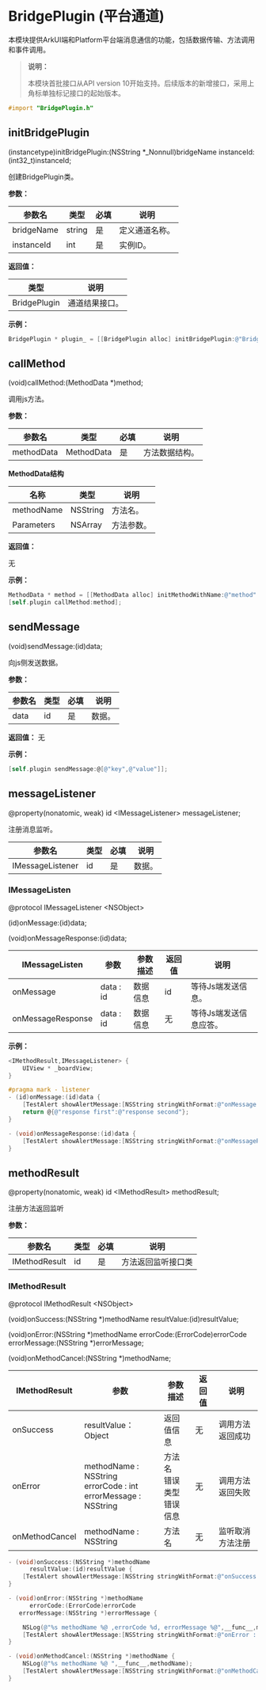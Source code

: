 # BridgePlugin (平台通道)

本模块提供ArkUI端和Platform平台端消息通信的功能，包括数据传输、方法调用和事件调用。

> **说明：**
>
> 本模块首批接口从API version 10开始支持。后续版本的新增接口，采用上角标单独标记接口的起始版本。

```objective-c
#import "BridgePlugin.h"
```
## initBridgePlugin

(instancetype)initBridgePlugin:(NSString *_Nonnull)bridgeName	instanceId:(int32_t)instanceId;

创建BridgePlugin类。

**参数：** 

| 参数名     | 类型   | 必填 | 说明           |
| ---------- | ------ | ---- | -------------- |
| bridgeName | string | 是   | 定义通道名称。 |
| instanceId | int    | 是   | 实例ID。   |

**返回值：** 

| 类型                              | 说明           |
| --------------------------------- | -------------- |
| BridgePlugin | 通道结果接口。 |

**示例：** 

  ```objective-c
BridgePlugin * plugin_ = [[BridgePlugin alloc] initBridgePlugin:@"Bridge" instanceId:self.plugin.instanceId];
  ```

## callMethod

(void)callMethod:(MethodData *)method;

调用js方法。

**参数：** 

| 参数名     | 类型       | 必填 | 说明         |
| ---------- | ---------- | ---- | ------------ |
| methodData | MethodData | 是   | 方法数据结构。 |

**MethodData结构**

| 名称       | 类型     | 说明     |
| ---------- | -------- | -------- |
| methodName | NSString | 方法名。   |
| Parameters | NSArray  | 方法参数。 |

**返回值：** 

无

**示例：**

```objective-c
MethodData * method = [[MethodData alloc] initMethodWithName:@"method" parameter:nil];
[self.plugin callMethod:method];
```

## sendMessage

(void)sendMessage:(id)data;

向js侧发送数据。

**参数：** 

| 参数名 | 类型 | 必填 | 说明   |
| ------ | ---- | ---- | ------ |
| data   | id   | 是   | 数据。 |

**返回值：** 无

**示例：**

```objective-c
[self.plugin sendMessage:@[@"key",@"value"]];
```

## messageListener

@property(nonatomic, weak) id \<IMessageListener\> messageListener;

注册消息监听。

| 参数名           | 类型 | 必填 | 说明   |
| ---------------- | ---- | ---- | ------ |
| IMessageListener | id   | 是   | 数据。 |



### **IMessageListen**

@protocol IMessageListener \<NSObject\>

(id)onMessage:(id)data;

(void)onMessageResponse:(id)data;

| **IMessageListen** | **参数**  | 参数描述 | **返回值** | **说明**             |
| ------------------ | --------- | -------- | ---------- | -------------------- |
| onMessage          | data : id | 数据信息 | id         | 等待Js端发送信息。     |
| onMessageResponse  | data : id | 数据信息 | 无         | 等待Js端发送信息应答。 |

**示例：**

```objective-c
<IMethodResult,IMessageListener> {
    UIView * _boardView;
}

#pragma mark - listener
- (id)onMessage:(id)data {
    [TestAlert showAlertMessage:[NSString stringWithFormat:@"onMessage : \n %@",data]];
    return @{@"response first":@"response second"};
}

- (void)onMessageResponse:(id)data {
    [TestAlert showAlertMessage:[NSString stringWithFormat:@"onMessageResponse : \n %@",data]];
}
```

## methodResult

@property(nonatomic, weak) id \<IMethodResult\> methodResult;

注册方法返回监听

**参数：** 

| 参数名         | 类型 | 必填 | 说明               |
| ------------- | ---- | ---- | ------------------ |
| IMethodResult | id   | 是   | 方法返回监听接口类 |

### IMethodResult

@protocol IMethodResult \<NSObject\>

(void)onSuccess:(NSString *)methodName resultValue:(id)resultValue;

(void)onError:(NSString *)methodName errorCode:(ErrorCode)errorCode errorMessage:(NSString *)errorMessage;

(void)onMethodCancel:(NSString *)methodName;

| IMethodResult  | **参数**                                                     | 参数描述                         | 返回值 | **说明**         |
| -------------- | ------------------------------------------------------------ | -------------------------------- | ------ | ---------------- |
| onSuccess      | resultValue：Object                                          | 返回值信息                       | 无     | 调用方法返回成功 |
| onError        | methodName : NSString<br/>errorCode : int<br/>errorMessage : NSString | 方法名<br/>错误类型<br/>错误信息 | 无     | 调用方法返回失败 |
| onMethodCancel | methodName : NSString                                        | 方法名                           | 无     | 监听取消方法注册 |

```objective-c
- (void)onSuccess:(NSString *)methodName
      resultValue:(id)resultValue {
    [TestAlert showAlertMessage:[NSString stringWithFormat:@"onSuccess:resultValue : \n %@",resultValue]];
}

- (void)onError:(NSString *)methodName
      errorCode:(ErrorCode)errorCode
   errorMessage:(NSString *)errorMessage {

    NSLog(@"%s methodName %@ ,errorCode %d, errorMessage %@",__func__,methodName,errorCode,errorMessage);
    [TestAlert showAlertMessage:[NSString stringWithFormat:@"onError : %@ \n errorCode %d \n errorMessage%@",methodName,errorCode,errorMessage]];
}

- (void)onMethodCancel:(NSString *)methodName {
    NSLog(@"%s methodName %@ ",__func__,methodName);
    [TestAlert showAlertMessage:[NSString stringWithFormat:@"onMethodCancel"]];
}
```

